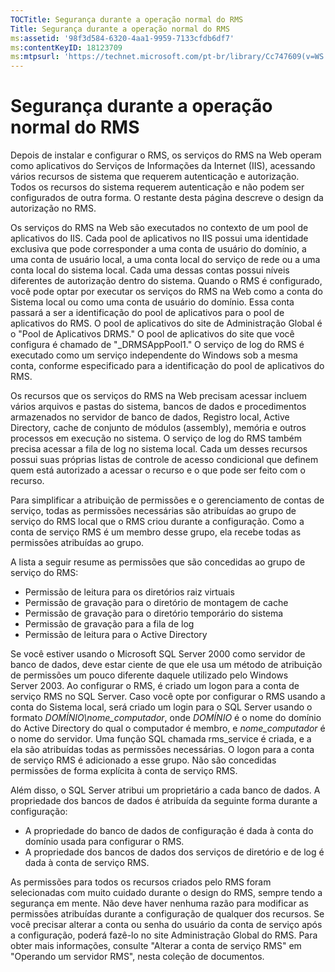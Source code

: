 ```yaml
---
TOCTitle: Segurança durante a operação normal do RMS
Title: Segurança durante a operação normal do RMS
ms:assetid: '98f3d584-6320-4aa1-9959-7133cfdb6df7'
ms:contentKeyID: 18123709
ms:mtpsurl: 'https://technet.microsoft.com/pt-br/library/Cc747609(v=WS.10)'
---
```


Segurança durante a operação normal do RMS
==========================================

Depois de instalar e configurar o RMS, os serviços do RMS na Web operam como aplicativos do Serviços de Informações da Internet (IIS), acessando vários recursos de sistema que requerem autenticação e autorização. Todos os recursos do sistema requerem autenticação e não podem ser configurados de outra forma. O restante desta página descreve o design da autorização no RMS.

Os serviços do RMS na Web são executados no contexto de um pool de aplicativos do IIS. Cada pool de aplicativos no IIS possui uma identidade exclusiva que pode corresponder a uma conta de usuário do domínio, a uma conta de usuário local, a uma conta local do serviço de rede ou a uma conta local do sistema local. Cada uma dessas contas possui níveis diferentes de autorização dentro do sistema. Quando o RMS é configurado, você pode optar por executar os serviços do RMS na Web como a conta do Sistema local ou como uma conta de usuário do domínio. Essa conta passará a ser a identificação do pool de aplicativos para o pool de aplicativos do RMS. O pool de aplicativos do site de Administração Global é o "Pool de Aplicativos DRMS." O pool de aplicativos do site que você configura é chamado de "\_DRMSAppPool1." O serviço de log do RMS é executado como um serviço independente do Windows sob a mesma conta, conforme especificado para a identificação do pool de aplicativos do RMS.

Os recursos que os serviços do RMS na Web precisam acessar incluem vários arquivos e pastas do sistema, bancos de dados e procedimentos armazenados no servidor de banco de dados, Registro local, Active Directory, cache de conjunto de módulos (assembly), memória e outros processos em execução no sistema. O serviço de log do RMS também precisa acessar a fila de log no sistema local. Cada um desses recursos possui suas próprias listas de controle de acesso condicional que definem quem está autorizado a acessar o recurso e o que pode ser feito com o recurso. 

Para simplificar a atribuição de permissões e o gerenciamento de contas de serviço, todas as permissões necessárias são atribuídas ao grupo de serviço do RMS local que o RMS criou durante a configuração. Como a conta de serviço RMS é um membro desse grupo, ela recebe todas as permissões atribuídas ao grupo.

A lista a seguir resume as permissões que são concedidas ao grupo de serviço do RMS:

-   Permissão de leitura para os diretórios raiz virtuais
-   Permissão de gravação para o diretório de montagem de cache
-   Permissão de gravação para o diretório temporário do sistema
-   Permissão de gravação para a fila de log
-   Permissão de leitura para o Active Directory

Se você estiver usando o Microsoft SQL Server 2000 como servidor de banco de dados, deve estar ciente de que ele usa um método de atribuição de permissões um pouco diferente daquele utilizado pelo Windows Server 2003. Ao configurar o RMS, é criado um logon para a conta de serviço RMS no SQL Server. Caso você opte por configurar o RMS usando a conta do Sistema local, será criado um login para o SQL Server usando o formato *DOMÍNIO\\nome\_computador*, onde *DOMÍNIO* é o nome do domínio do Active Directory do qual o computador é membro, e *nome\_computador* é o nome do servidor. Uma função SQL chamada rms\_service é criada, e a ela são atribuídas todas as permissões necessárias. O logon para a conta de serviço RMS é adicionado a esse grupo. Não são concedidas permissões de forma explícita à conta de serviço RMS.

Além disso, o SQL Server atribui um proprietário a cada banco de dados. A propriedade dos bancos de dados é atribuída da seguinte forma durante a configuração:

-   A propriedade do banco de dados de configuração é dada à conta do domínio usada para configurar o RMS.
-   A propriedade dos bancos de dados dos serviços de diretório e de log é dada à conta de serviço RMS.

As permissões para todos os recursos criados pelo RMS foram selecionadas com muito cuidado durante o design do RMS, sempre tendo a segurança em mente. Não deve haver nenhuma razão para modificar as permissões atribuídas durante a configuração de qualquer dos recursos. Se você precisar alterar a conta ou senha do usuário da conta de serviço após a configuração, poderá fazê-lo no site Administração Global do RMS. Para obter mais informações, consulte "Alterar a conta de serviço RMS" em "Operando um servidor RMS", nesta coleção de documentos.
